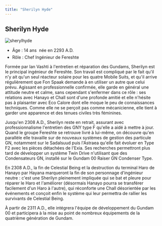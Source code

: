 ```yaml
---
title: "Sherilyn Hyde"
---
```


Sherilyn Hyde
-------------

![sherylhyde](/images/stories/manga/gundam00f/persos/sherylhyde.jpg)
- Âge : 14 ans  née en 2293 A.D.  
- Rôle : Chef Ingénieur de Fereshte


Formée par Ian Vashti à l'entretien et réparation des Gundams, Sherilyn est le principal ingénieur de Fereshte. Son travail est compliqué par le fait qu'il n'y ait qu'un seul réacteur solaire pour les quatre Mobile Suits, et qu'il arrive régulièrement que Fon Spaak demande à en utiliser un autre que celui prévu. Agissant en professionnelle confirmée, elle garde en général une attitude neutre et calme, sans cependant s'enfermer dans ce rôle : ses relations avec Hanayo et Chall sont d'une profonde amitié et elle n'hésite pas à plaisanter avec Eco Calore dont elle moque le peu de connaissances techniques. Comme elle ne se perçoit pas comme mécanicienne, elle tient à garder une apparence et des tenues civiles très féminines.


Jusqu'en 2308 A.D., Sherilyn reste en retrait, assurant avec professionnalisme l'entretien des GNY type F qu'elle a aidé à mettre à jour. Quand le groupe Fereshte se retrouve livré à lui-même, on découvre qu'en parallèle elle travaille sur de nouveaux systèmes de gestion des particule GN, notamment sur le Sadalsuud puis l'Astraea qu'elle fait évoluer en Type F2 avec les pièces détachées de l'Exia. Ses recherches permettront plus tard de développer un système Twin Drive n'utilisant que des Condensateurs GN, installé sur le Gundam 00 Raiser GN Condenser Type.


En 2308 A.D., la fin de Celestial Being et la destruction du terminal Haro de Hanayo par Hayana marqueront la fin de son personnage d'ingénieur neutre : c'est une Sherilyn pleinement impliquée qui se bat et pleure pour réparer le Haro et l'améliorer (désormais Hanayo pourra se transférer facilement d'un Haro à l'autre), qui réconforte une Chall désorientée par les événements et conçoit enfin le système qui leur permettra de rallier les survivants de Celestial Being.


À partir de 2311 A.D., elle intégrera l'équipe de développement du Gundam 00 et participera à la mise au point de nombreux équipements de la quatrième génération de Gundam.

